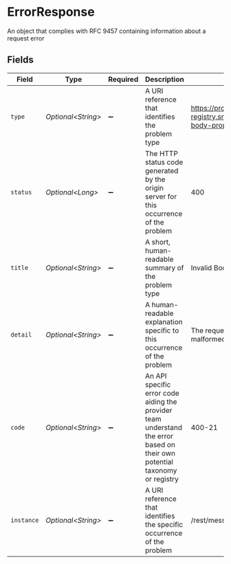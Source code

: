 # ErrorResponse

An object that complies with RFC 9457 containing information about a request error


## Fields

| Field                                                                                                                      | Type                                                                                                                       | Required                                                                                                                   | Description                                                                                                                | Example                                                                                                                    |
| -------------------------------------------------------------------------------------------------------------------------- | -------------------------------------------------------------------------------------------------------------------------- | -------------------------------------------------------------------------------------------------------------------------- | -------------------------------------------------------------------------------------------------------------------------- | -------------------------------------------------------------------------------------------------------------------------- |
| `type`                                                                                                                     | *Optional\<String>*                                                                                                        | :heavy_minus_sign:                                                                                                         | A URI reference that identifies the problem type                                                                           | https://problems-registry.smartbear.com/invalid-body-property-format                                                       |
| `status`                                                                                                                   | *Optional\<Long>*                                                                                                          | :heavy_minus_sign:                                                                                                         | The HTTP status code generated by the origin server for this occurrence of the problem                                     | 400                                                                                                                        |
| `title`                                                                                                                    | *Optional\<String>*                                                                                                        | :heavy_minus_sign:                                                                                                         | A short, human-readable summary of the problem type                                                                        | Invalid Body property format                                                                                               |
| `detail`                                                                                                                   | *Optional\<String>*                                                                                                        | :heavy_minus_sign:                                                                                                         | A human-readable explanation specific to this occurrence of the problem                                                    | The request body contains a malformed property                                                                             |
| `code`                                                                                                                     | *Optional\<String>*                                                                                                        | :heavy_minus_sign:                                                                                                         | An API specific error code aiding the provider team understand the error based on their own potential taxonomy or registry | 400-21                                                                                                                     |
| `instance`                                                                                                                 | *Optional\<String>*                                                                                                        | :heavy_minus_sign:                                                                                                         | A URI reference that identifies the specific occurrence of the problem                                                     | /rest/messages/sms                                                                                                         |